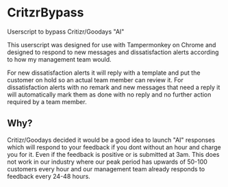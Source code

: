 # CritzrBypass
Userscript to bypass Critizr/Goodays "AI"

This userscript was designed for use with Tampermonkey on Chrome and designed to respond to new messages and dissatisfaction alerts according to how my management team would.

For new dissatisfaction alerts it will reply with a template and put the customer on hold so an actual team member can review it.
For dissatisfaction alerts with no remark and new messages that need a reply it will automatically mark them as done with no reply and no further action required by a team member.

## Why?
Critizr/Goodays decided it would be a good idea to launch "AI" responses which will respond to your feedback if you dont without an hour and charge you for it. Even if the feedback is positive or is submitted at 3am.
This does not work in our industry where our peak period has upwards of 50-100 customers every hour and our management team already responds to feedback every 24-48 hours.
